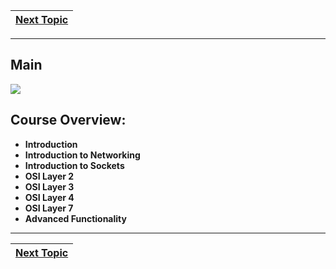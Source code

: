 |[Next Topic](/00-Table-of-Contents.md)|
|---|

---

## Main

![](/.gitbook/assets/nightearth.jpg)

## **Course Overview:**

* **Introduction**
* **Introduction to Networking**
* **Introduction to Sockets**
* **OSI Layer 2**
* **OSI Layer 3**
* **OSI Layer 4**
* **OSI Layer 7**
* **Advanced Functionality**

---

|[Next Topic](/01-introduction/02-introduction.md)|
|---|

